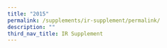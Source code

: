 ```yaml
---
title: "2015"
permalink: /supplements/ir-supplement/permalink/
description: ""
third_nav_title: IR Supplement
---
```

